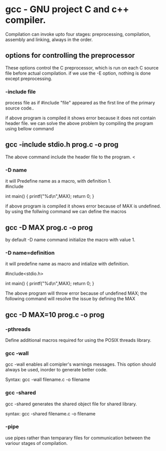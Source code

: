 <h1>gcc - GNU project C and c++ compiler.</h1>

Compilation can invoke upto four stages: preprocessing, compilation, assembly and linking, always in the order.

<h2> options for controlling the preprocessor</h2>
These options control the C preprocessor, which is run on each C source file before actual compilation.
if we use the -E option, nothing is done except preprocessing.

<h3> -include file </h3>
process file as if #include "file" appeared as the first line of the primary source code..


if above program is compiled it shows error because it does not contain header file.
we can solve the above problem by compiling the program using bellow command
<h2> gcc -include stdio.h prog.c -o prog </h2>
The above command include the header file to the program.
<

<h3> -D name </h3>
 it will Predefine name as a macro, with definition 1.
<div>
#include<stdio.h>

int main()
{
	printf("%d\n",MAX);
	return 0;
}
</div>
if above program is compiled it shows error because of MAX is undefined.
by using the follwing command we can define the macros
<h2> gcc -D MAX prog.c -o prog </h2>
by default -D name command initialize the macro with value 1.


<h3> -D name=definition </h3>
it will predefine name as macro and intialize with definition.
<div>

#include<stdio.h>

int main()
{
	printf("%d\n",MAX);
	return 0;
}
</div>

The above program will throw error because of undefined MAX;
the following command will resolve the issue by defining the MAX
<h2> gcc -D MAX=10 prog.c -o prog </h2>


<h3> -pthreads </h3>
Define additional macros required for using the POSIX threads library.

<h3> gcc -wall </h3>

gcc -wall enables all comipler's warnings messages. This option should always be used, inorder to generate better code.

Syntax:  gcc -wall filename.c -o filename


<h3>gcc -shared </h3>

gcc -shared generates the shared object file for shared library.

syntax: gcc -shared filename.c -o filename

<h3>-pipe </h3>
use pipes rather than temparary files for communication between the variour stages of compilation.
